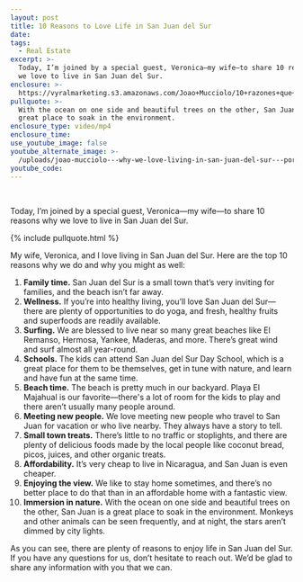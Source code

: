 ```yaml
---
layout: post
title: 10 Reasons to Love Life in San Juan del Sur
date:
tags:
  - Real Estate
excerpt: >-
  Today, I’m joined by a special guest, Veronica—my wife—to share 10 reasons why
  we love to live in San Juan del Sur.
enclosure: >-
  https://vyralmarketing.s3.amazonaws.com/Joao+Mucciolo/10+razones+que+nos+gusta+vivir+en+San+Juan+del+sur.mp4
pullquote: >-
  With the ocean on one side and beautiful trees on the other, San Juan is a
  great place to soak in the environment.
enclosure_type: video/mp4
enclosure_time:
use_youtube_image: false
youtube_alternate_image: >-
  /uploads/joao-mucciolo---why-we-love-living-in-san-juan-del-sur---por-qué-nos-encanta-vivir-en-san-juan-del-sur-youtube.jpg
youtube_code:
---
```


&nbsp;

Today, I’m joined by a special guest, Veronica—my wife—to share 10 reasons why we love to live in San Juan del Sur.

{% include pullquote.html %}

My wife, Veronica, and I love living in San Juan del Sur. Here are the top 10 reasons why we do and why you might as well:

1. **Family time.** San Juan del Sur is a small town that’s very inviting for families, and the beach isn’t far away.
2. **Wellness.** If you’re into healthy living, you’ll love San Juan del Sur—there are plenty of opportunities to do yoga, and fresh, healthy fruits and superfoods are readily available.
3. **Surfing.** We are blessed to live near so many great beaches like El Remanso, Hermosa, Yankee, Maderas, and more. There’s great wind and surf almost all year-round.
4. **Schools.** The kids can attend San Juan del Sur Day School, which is a great place for them to be themselves, get in tune with nature, and learn and have fun at the same time.
5. **Beach time.** The beach is pretty much in our backyard. Playa El Majahual is our favorite—there's a lot of room for the kids to play and there aren’t usually many people around.
6. **Meeting new people.** We love meeting new people who travel to San Juan for vacation or who live nearby. They always have a story to tell.
7. **Small town treats.** There’s little to no traffic or stoplights, and there are plenty of delicious foods made by the local people like coconut bread, picos, juices, and other organic treats.
8. **Affordability.** It’s very cheap to live in Nicaragua, and San Juan is even cheaper.
9. **Enjoying the view.** We like to stay home sometimes, and there’s no better place to do that than in an affordable home with a fantastic view.
10. **Immersion in nature.** With the ocean on one side and beautiful trees on the other, San Juan is a great place to soak in the environment. Monkeys and other animals can be seen frequently, and at night, the stars aren’t dimmed by city lights.

As you can see, there are plenty of reasons to enjoy life in San Juan del Sur. If you have any questions for us, don’t hesitate to reach out. We’d be glad to share any information with you that we can.

&nbsp;